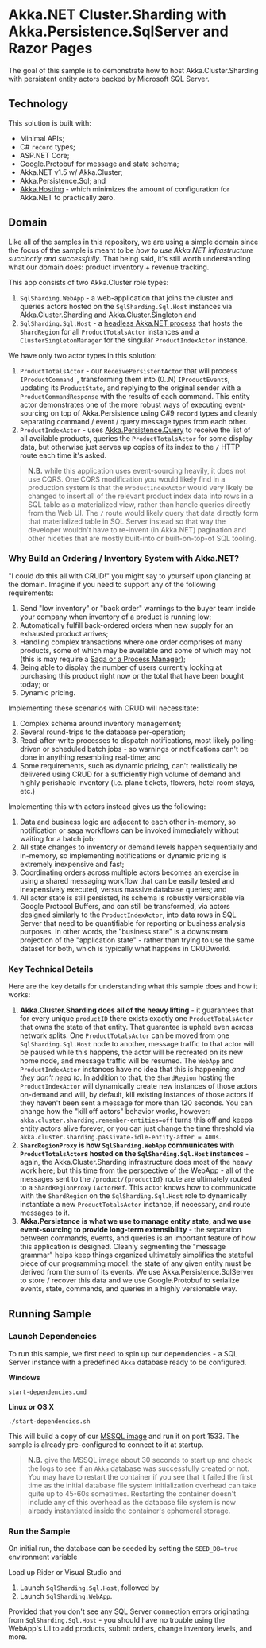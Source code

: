 # Akka.NET Cluster.Sharding with Akka.Persistence.SqlServer and Razor Pages

The goal of this sample is to demonstrate how to host Akka.Cluster.Sharding with persistent entity actors backed by Microsoft SQL Server.

## Technology

This solution is built with:

- Minimal APIs;
- C# `record` types;
- ASP.NET Core;
- Google.Protobuf for message and state schema;
- Akka.NET v1.5 w/ Akka.Cluster;
- Akka.Persistence.Sql; and
- [Akka.Hosting](https://github.com/akkadotnet/Akka.Hosting) - which minimizes the amount of configuration for Akka.NET to practically zero.


## Domain

Like all of the samples in this repository, we are using a simple domain since the focus of the sample is meant to be _how to use Akka.NET infrastructure succinctly and successfully_. That being said, it's still worth understanding what our domain does: product inventory + revenue tracking.

This app consists of two Akka.Cluster role types:

1. `SqlSharding.WebApp` - a web-application that joins the cluster and queries actors hosted on the `SqlSharding.Sql.Host` instances via Akka.Cluster.Sharding and Akka.Cluster.Singleton  and
2. `SqlSharding.Sql.Host` - a [headless Akka.NET process](https://petabridge.com/blog/akkadotnet-ihostedservice/) that hosts the `ShardRegion` for all `ProductTotalsActor` instances and a `ClusterSingletonManager` for the singular `ProductIndexActor` instance.

We have only two actor types in this solution:

1. `ProductTotalsActor` - our `ReceivePersistentActor` that will process `IProductCommand `, transforming them into (0..N) `IProductEvent`s, updating its `ProductState`, and replying to the original sender with a `ProductCommandResponse` with the results of each command. This entity actor demonstrates one of the more robust ways of executing event-sourcing on top of Akka.Persistence using C#9 `record` types and cleanly separating command / event / query message types from each other.
2. `ProductIndexActor` - uses [Akka.Persistence.Query](https://getakka.net/articles/persistence/persistence-query.html) to receive the list of all available products, queries the `ProductTotalsActor` for some display data, but otherwise just serves up copies of its index to the `/` HTTP route each time it's asked.

> **N.B.** while this application uses event-sourcing heavily, it does not use CQRS. One CQRS modification you would likely find in a production system is that the `ProductIndexActor` would very likely be changed to insert all of the relevant product index data into rows in a SQL table as a materialized view, rather than handle queries directly from the Web UI.
> The `/` route would likely query that data directly form that materialized table in SQL Server instead so that way the developer wouldn't have to re-invent (in Akka.NET) pagination and other niceties that are mostly built-into or built-on-top-of SQL tooling. 

### Why Build an Ordering / Inventory System with Akka.NET?

"I could do this all with CRUD!" you might say to yourself upon glancing at the domain. Imagine if you need to support any of the following requirements:

1. Send "low inventory" or "back order" warnings to the buyer team inside your company when inventory of a product is running low;
2. Automatically fulfill back-ordered orders when new supply for an exhausted product arrives;
3. Handling complex transactions where one order comprises of many products, some of which may be available and some of which may not (this is may require a [Saga or a Process Manager](https://petabridge.com/blog/akkadotnet-clusters-sagas/));
4. Being able to display the number of users currently looking at purchasing this product right now or the total that have been bought today; or
5. Dynamic pricing.

Implementing these scenarios with CRUD will necessitate:

1. Complex schema around inventory management;
2. Several round-trips to the database per-operation;
3. Read-after-write processes to dispatch notifications, most likely polling-driven or scheduled batch jobs - so warnings or notifications can't be done in anything resembling real-time; and
4. Some requirements, such as dynamic pricing, can't realistically be delivered using CRUD for a sufficiently high volume of demand and highly perishable inventory (i.e. plane tickets, flowers, hotel room stays, etc.)

Implementing this with actors instead gives us the following:

1. Data and business logic are adjacent to each other in-memory, so notification or saga workflows can be invoked immediately without waiting for a batch job;
2. All state changes to inventory or demand levels happen sequentially and in-memory, so implementing notifications or dynamic pricing is extremely inexpensive and fast;
3. Coordinating orders across multiple actors becomes an exercise in using a shared messaging workflow that can be easily tested and inexpensively executed, versus massive database queries; and
4. All actor state is still persisted, its schema is robustly versionable via Google Protocol Buffers, and can still be transformed, via actors designed similarly to the `ProductIndexActor`, into data rows in SQL Server that need to be quantifiable for reporting or business analysis purposes. In other words, the "business state" is a downstream projection of the "application state" - rather than trying to use the same dataset for both, which is typically what happens in CRUDworld.

### Key Technical Details

Here are the key details for understanding what this sample does and how it works:

1. **Akka.Cluster.Sharding does all of the heavy lifting** - it guarantees that for every unique `productID` there exists exactly one `ProductTotalsActor` that owns the state of that entity. That guarantee is upheld even across network splits. One `ProductTotalsActor` can be moved from one `SqlSharding.Sql.Host` node to another, message traffic to that actor will be paused while this happens, the actor will be recreated on its new home node, and message traffic will be resumed. The `WebApp` and `ProductIndexActor` instances have no idea that this is happening *and they don't need to*. In addition to that, the `ShardRegion` hosting the `ProductIndexActor` will dynamically create new instances of those actors on-demand and will, by default, kill existing instances of those actors if they haven't been sent a message for more than 120 seconds. You can change how the "kill off actors" behavior works, however: `akka.cluster.sharding.remember-entities=off` turns this off and keeps entity actors alive forever, or you can just change the time threshold via `akka.cluster.sharding.passivate-idle-entity-after = 400s`.
2. **`ShardRegionProxy` is how `SqlSharding.WebApp` communicates with `ProductTotalsActor`s hosted on the `SqlSharding.Sql.Host` instances** - again, the Akka.Cluster.Sharding infrastructure does most of the heavy work here; but this time from the perspective of the WebApp - all of the messages sent to the `/product/{productId}` route are ultimately routed to a `ShardRegionProxy` `IActorRef`. This actor knows how to communicate with the `ShardRegion` on the `SqlSharding.Sql.Host` role to dynamically instantiate a new `ProductTotalsActor` instance, if necessary, and route messages to it.
3. **Akka.Persistence is what we use to manage entity state, and we use event-sourcing to provide long-term extensibility** - the separation between commands, events, and queries is an important feature of how this application is designed. Cleanly segmenting the "message grammar" helps keep things organized ultimately simplifies the stateful piece of our programming model: the state of any given entity must be derived from the sum of its events. We use Akka.Persistence.SqlServer to store / recover this data and we use Google.Protobuf to serialize events, state, commands, and queries in a highly versionable way.

## Running Sample

### Launch Dependencies

To run this sample, we first need to spin up our dependencies - a SQL Server instance with a predefined `Akka` database ready to be configured.

**Windows**

```shell
start-dependencies.cmd
```

**Linux or OS X**

```shell
./start-dependencies.sh
```

This will build a copy of our [MSSQL image](https://github.com/petabridge/akkadotnet-code-samples/tree/master/infrastructure/mssql) and run it on port 1533. The sample is already pre-configured to connect to it at startup.

> **N.B.** give the MSSQL image about 30 seconds to start up and check the logs to see if an `Akka` database was successfully created or not. You may have to restart the container if you see that it failed the first time as the initial database file system initialization overhead can take quite up to 45-60s sometimes. Restarting the container doesn't include any of this overhead as the database file system is now already instantiated inside the container's ephemeral storage.

### Run the Sample

On initial run, the database can be seeded by setting the `SEED_DB=true` environment variable

Load up Rider or Visual Studio and


1. Launch `SqlSharding.Sql.Host`, followed by
2. Launch `SqlSharding.WebApp`.

Provided that you don't see any SQL Server connection errors originating from `SqlSharding.Sql.Host` - you should have no trouble using the WebApp's UI to add products, submit orders, change inventory levels, and more.
